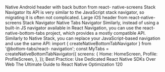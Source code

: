 Native Android header with back button from react-
native-screens
 Stack Navigator
Its API is very similar to the JavaScript stack navigator, so migrating it is often not complicated.
Large iOS header from react-native-screens Stack 
Navigator
Native Tabs Navigator
Similarly, instead of using a built-in JS navigator available in React Navigation, you can use the 
react-native-bottom-tabs project, which provides a mostly compatible API. 
Similarly to Native Stack, you can replace your JavaScript-based navigation and use the same 
API:
import { createNativeBottomTabNavigator } from '@bottom-tabs/react-
navigation';
const MyTabs = createNativeBottomTabNavigator({
  screens: {
    Home: HomeScreen,
    Profile: ProfileScreen,
  },
});
Best Practice: Use Dedicated React Native SDKs Over Web
The Ultimate Guide to React Native Optimization
120